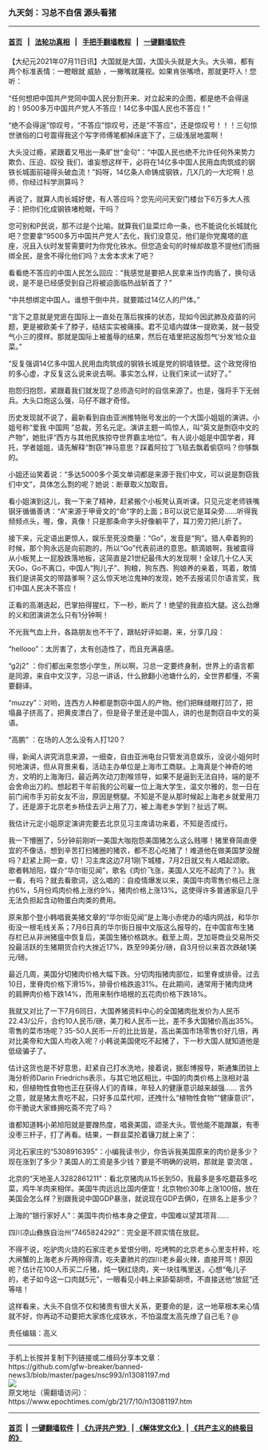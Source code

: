 ### 九天剑：习总不自信 源头看猪
------------------------

#### [首页](https://github.com/gfw-breaker/banned-news3/blob/master/README.md) &nbsp;&nbsp;|&nbsp;&nbsp; [法轮功真相](https://github.com/begood0513/basic/blob/master/README.md)  &nbsp;&nbsp;|&nbsp;&nbsp; [手把手翻墙教程](https://github.com/gfw-breaker/guides/wiki)  &nbsp;&nbsp;|&nbsp;&nbsp; [一键翻墙软件](https://github.com/gfw-breaker/nogfw/blob/master/README.md)  



<div><p>
 【大纪元2021年07月11日讯】大国就是大国，大国头头就是大头。大头嘛，都有两个标准表情：一瞪眼就
 <ok href="https://www.epochtimes.com/gb/tag/%E5%A8%81%E8%83%81.html">
  威胁
 </ok>
 ，一撇嘴就蔑视。如果肯张嘴喷，那就更吓人！您听：
</p>
<p>
 “任何想把中国共产党同中国人民分割开来、对立起来的企图，都是绝不会得逞的！9500多万中国共产党人不答应！14亿多中国人民也不答应！”
</p>
<p>
 “绝不会得逞”惊叹号，“不答应”惊叹号，还是“不答应”，还是惊叹号！！！三句惊世骇俗的口号震得我这个写字师傅笔都掉床底下了，三级浅层地震啊！
</p>
<p>
 大头没过瘾，紧跟着又甩出一条旷世“金句”：“中国人民也绝不允许任何外来势力欺负、压迫、奴役 我们，谁妄想这样干，必将在14亿多中国人民用血肉筑成的钢铁长城面前碰得头破血流！”妈呀，14亿条人命铸成钢铁，几X几的一大坨啊！总师，你经过科学测算吗？
</p>
<p>
 再说了，就算人肉长城好使，有人答应吗？您先问问天安门楼台下6万多大人孩子：把你们化成钢铁堵枪眼，干吗？
</p>
<p>
 您可别和P民说，那不过是个比喻。就算我们韭菜烂命一条，也不能说化长城就化吧？您要拿“9500多万中国共产党人”去化，我们没意见，他们是你党魔塔的底座，况且入伙时发誓需要时为你党化铁水。但您造金句的时候却故意不提他们而捆绑全民，是舍不得化他们吗？太舍本求末了吧？
</p>
<p>
 看看绝不答应的中国人民怎么回应：“我感觉是要把人民拿来当作肉盾了，换句话说，是不是已经感受到自己将被迫面临热战斩首了？”
</p>
<p>
 “中共想绑定中国人。谁想干倒中共，就要踏过14亿人的尸体。”
</p>
<p>
 “言下之意就是党匪在国际上一直处在落后挨揍的状态，现如今因武肺及疫苗的问题，更是被欧美卡了脖子，结结实实被痛揍。君不见墙内媒体一提欧美，就一鼓受气小三的摸样。那就是国际上被羞辱的结果，然后在墙里把这股怨气‘分发’给众韭菜。”
</p>
<p>
 “反复强调14亿多中国人民用血肉筑成的钢铁长城是党的铜墙铁壁。这个政党得怕的多心虚，才反复这么说来说去啊。事实怎么样，让我们来试一试好了。”
</p>
<p>
 抱怨归抱怨，紧跟着我们就发现了总师造句时的自信来源了。也是，强将手下无弱兵。大头口炮这么强，马仔不跟才奇怪。
</p>
<p>
 历史发现就不说了，最新看到自由亚洲推特账号发出的一个大国小姐姐的演讲。小姐号称“爱我
 <ok href="https://www.epochtimes.com/gb/tag/%E4%B8%AD%E5%9B%BD%E7%BD%91.html">
  中国网
 </ok>
 ”总裁，芳名元定。演讲主题一鸣惊人，叫“英文是剽窃中文的产物”，她批评“西方与其他民族掠夺世界霸主地位”。有人说小姐是中国学者，拜托，学者姐姐，请先解释“剽窃”神马意思？踩着阿拉丁飞毯去飘着偷窃吗？你够飘的。
</p>
<p>
 小姐还讪笑着说：“多达5000多个英文单词都是来源于我们中文，可以说是剽窃我们中文”，具体怎么剽的呢？她说：断章取义加取音。
</p>
<p>
 看小姐演到这儿，我一下来了精神，赶紧搬个小板凳认真听课。只见元定老师铁嘴钢牙循循善诱：“A”来源于甲骨文的“命”字的上面；B可以说它是耳朵旁……听得我频频点头，喔，像，真像！只是那条命字头好像躺平了，耳刀旁刀把儿折了。
</p>
<p>
 接下来，元定语出更惊人，娱乐至死没商量：“Go”，发音是“狗”。猎人牵着狗的时候，那个狗永远是向前跑的，所以“Go”代表前进的意思。额滴娘啊，我被震得从小板凳上一屁股跌落地板，这简直是21世纪最伟大的发现啊！全球几十亿人天天Go，Go不离口，中国人“狗儿子”、狗粮，狗东西、狗娘养的亲着，骂着，敢情我们是讲英文的带路爹啊？这么惊天地泣鬼神的发现，她不去报诺贝尔语言奖，我们中国人民决不答应！
</p>
<p>
 正看的高潮迭起，巴掌拍得猩红，下一秒，断片了！绝望的我直掐大腿。这么劲爆的义和团演讲怎么只有1分钟啊！
</p>
<p>
 不光我气血上升，各路朋友也不干了，跟帖好评如潮，来，分享几段：
</p>
<p>
 “hellooo”：太厉害了，太有创造性了，而且充满喜感。
</p>
<p>
 “g2j2” ：你们都出来忽悠小学生，所以啊，习总一定要终身制，世界上的语言都是同源，来自中文汉字，习总一讲话，什么掀翻小池塘什么的，全世界都懂，不需要翻译。
</p>
<p>
 “muzzy”：对哟，连西方人种都是剽窃中国人的产物。他们把眯缝眼打凹了，把塌鼻子挤高了，把黄皮漂白了，但是骨子里还是中国人，讲的也是剽窃自中文的英语。
</p>
<p>
 “高鹏” ：在场的人怎么没有人打120？
</p>
<p>
 得，新闻人讲究消息来源，一细查，自由亚洲电台只管发消息娱乐，没说小姐何时何地演讲，但从背景来看，活动主办单位是上海市工商联。上海真是个神奇的地方，文明的上海海归，最近两次动刀割喉领导，如果不是逼到无法自持，端的是不会舍命出刀的。想起若干年前我的公司雇一位上海大学生，温文尔雅的，忽一日在前门闹市手刃前女友不治，原因是劈腿。不知是不是从那时候起上海老乡就爱用刀了，还是源于北京老乡杨佳去沪上用了刀，被上海老乡学到？扯远了啊。
</p>
<p>
 我估计元定小姐原定演讲完要去北京见习主席请功来着，不知是否成行。
</p>
<p>
 我一下懵圈了，5分钟前刚听一美国大咖抱怨美国猪怎么这么贱哪！猪里脊简直便宜的不像话，想到辛苦打扫猪圈的猪农，都不忍心吃猪了！难道他在做美国梦没醒吗？赶紧上网一查，切！习主席这边7月1刚下城楼，7月2日就又有人唱起颂歌。歌者韩旭阳，媒介“华尔街见闻”，歌名《肉价飞涨，美国人又吃不起肉了？》。我一看，有吗？就去看歌词，这么唱的：自疫情爆发以来，美国牛肉零售价格已上涨约6%，5月份鸡肉价格上涨约9%，猪肉价格上涨13%。这使得许多普通家庭几乎无法负担起含动物蛋白肉类的费用。
</p>
<p>
 原来那个登小韩唱衰美猪文章的“华尔街见闻”是上海小赤佬办的墙内网战，和华尔街没一根毛线关系；7月6日真的华尔街日报中文版这么报导的，在中国宣布生猪存栏已从非洲猪瘟中恢复后，美国生猪价格跳水。截至上周，芝加哥商业交易所交投最活跃的生猪期货合约大挫近17%，跌至99美分/磅，自3月份以来首次跌破1美元/磅。
</p>
<p>
 最近几周，美国分切猪肉价格大幅下跌。分切肉指猪肉部位，如里脊或排骨。过去10日，里脊肉价格下滑15%，排骨价格跌逾31%。在此期间，通常用于猪肉烧烤的肩胛肉价格下跌14%，而用来制作培根的五花肉价格下跌18%。
</p>
<p>
 我就又对比了一下7月6同日，大国养猪资料中心的全国猪肉批发价为人民币 22.43/公斤，合约10人民币/磅，美刀和人民币一比，差不多大国猪价高出35%。零售的菜市场呢？35-50人民币一斤的比比皆是，高出美国市场零售价好几倍，再对比美帝和大国人均收入呢？小韩说美国佬吃不起猪了，下一秒大国人就知道他是低级骗子了。
</p>
<p>
 估计这货也是不好意思，赶紧自己打水洗地，接着说，据彭博报导，斯通集团驻上海分析师Darin Friedrichs表示，与其它地区相比，中国的肉类价格上涨相对温和，但植物性食物也正在获得人们的青睐，年轻人的健康意识越来越强…… 言外之意，就是猪太贵吃不起，只好多瓜菜代呗，还拽什么“植物性食物”“健康意识”，你干脆说大家蜂拥吃斋不完了吗？
</p>
<p>
 谁都知道韩小弟旭阳就是要蹭热度，唱衰美国，颂圣大头。管他能不能蹭赢，有枣没枣三杆子，打了再看。结果，一群韭菜抡着镰刀就上来了：
</p>
<p>
 河北石家庄的“5308916395”：小编我读书少，你告诉我美国原来的肉价是多少？现在涨到了多少？美国人的工资是多少钱？要是不明确的说明，那就是
 <ok href="https://www.epochtimes.com/gb/tag/%E8%80%8D%E6%B5%81%E6%B0%93.html">
  耍流氓
 </ok>
 。
</p>
<p>
 北京的“天地圣人3282861211”：看北京猪肉从15长到50，我最多是多吃蘑菇多吃菜，鸡牛羊肉来相伴。美国牛肉远远比国内便宜！北京物价30年上涨100倍，放在美国会怎么样？别跟我说中国GDP暴涨，就说现在GDP去俩0，在排名上是多少？
</p>
<p>
 上海的“银行家好人”：美国牛肉价格本身之便宜，中国难以望其项背……
</p>
<p>
 四川凉山彝族自治州“7465824292”：完全是不顾实情在放屁。
</p>
<p>
 不得不说，吃驴肉火烧的石家庄老乡爱恨分明，吃烤鸭的北京老乡心里支杆秤，吃大闸蟹的上海老乡斤两拎得清，吃夫妻肺片的四川老乡最火辣，直接开骂！原因呢？估计花100人币买二斤猪，炖一锅红烧肉，夹一块往嘴里送，心想“龟儿子的，老子如今这一口肉就5元”，一眼看见小韩上来舔菊胡喷，不直接送他“放屁”还等啥！
</p>
<p>
 这样看来，大头不自信不仅和猪贵有很大关系，更要命的是，这一地草根本来心情就不好，你再动不动要把大家炼化成铁水，不怕温度太高先燎了自己毛？@
</p>
<p>
 责任编辑：高义
</p>
</div>
<hr/>
手机上长按并复制下列链接或二维码分享本文章：<br/>
https://github.com/gfw-breaker/banned-news3/blob/master/pages/nsc993/n13081197.md <br/>
<a href='https://github.com/gfw-breaker/banned-news3/blob/master/pages/nsc993/n13081197.md'><img src='https://github.com/gfw-breaker/banned-news3/blob/master/pages/nsc993/n13081197.md.png'/></a> <br/>
原文地址（需翻墙访问）：https://www.epochtimes.com/gb/21/7/10/n13081197.htm


------------------------
#### [首页](https://github.com/gfw-breaker/banned-news3/blob/master/README.md) &nbsp;|&nbsp; [一键翻墙软件](https://github.com/gfw-breaker/nogfw/blob/master/README.md) &nbsp;| [《九评共产党》](https://github.com/gfw-breaker/9ping.md/blob/master/README.md#九评之一评共产党是什么) | [《解体党文化》](https://github.com/gfw-breaker/jtdwh.md/blob/master/README.md) | [《共产主义的终极目的》](https://github.com/gfw-breaker/gczydzjmd.md/blob/master/README.md)


<img src='http://gfw-breaker.win/banned-news3/pages/nsc993/n13081197.md' width='0px' height='0px'/>